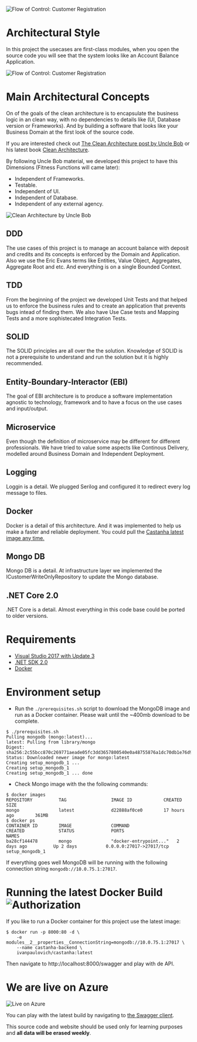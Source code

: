 ![Flow of Control: Customer Registration](https://raw.githubusercontent.com/ivanpaulovich/castanha/master/docs/castanha.png)

# Architectural Style
In this project the usecases are first-class modules, when you open the source code you will see that the system looks like an Account Balance Application.  

![Flow of Control: Customer Registration](https://raw.githubusercontent.com/ivanpaulovich/castanha/master/docs/Flow-Of-Control.png)

# Main Architectural Concepts
On of the goals of the clean architecture is to encapsulate the business logic in an clean way, with no dependencies to details like (UI, Database version or Frameworks). And by building a software that looks like your Business Domain at the first look of the source code.

If you are interested check out [The Clean Architecture post by Uncle Bob](https://8thlight.com/blog/uncle-bob/2012/08/13/the-clean-architecture.html) or his latest book [Clean Architecture](https://www.amazon.com/Clean-Architecture-Craftsmans-Software-Structure/dp/0134494164/ref=sr_1_1?ie=UTF8&qid=1518796865&sr=8-1&keywords=clean+architecture).

By following Uncle Bob material, we developed this project to have this Dimensions (Fitness Functions will came later):

* Independent of Frameworks.
* Testable. 
* Independent of UI. 
* Independent of Database. 
* Independent of any external agency.

![Clean Architecture by Uncle Bob](https://raw.githubusercontent.com/ivanpaulovich/castanha/master/docs/CleanArchitecture-Uncle-Bob.jpg)

## DDD
The use cases of this project is to manage an account balance with deposit and credits and its concepts is enforced by the Domain and Application. Also we use the Eric Evans terms like Entities, Value Object, Aggregates, Aggregate Root and etc. And everything is on a single Bounded Context.

## TDD
From the beginning of the project we developed Unit Tests and that helped us to enforce the business rules and to create an application that prevents bugs intead of finding them. We also have Use Case tests and Mapping Tests and a more sophistecated Integration Tests. 

## SOLID
The SOLID principles are all over the the solution. Knowledge of SOLID is not a prerequisite to understand and run the solution but it is highly recommended.

## Entity-Boundary-Interactor (EBI)
The goal of EBI architecture is to produce a software implementation agnostic to technology, framework and to have a focus on the use cases and input/output. 

## Microservice
Even though the definition of microservice may be different for different professionals. We have tried to value some aspects like Continous Delivery, modelled around Business Domain and Independent Deployment.

## Logging
Loggin is a detail. We plugged Serilog and configured it to redirect every log message to files.

## Docker
Docker is a detail of this architecture. And it was implemented to help us make a faster and reliable deployment. You could pull the [Castanha latest image any time.](https://hub.docker.com/r/ivanpaulovich/castanha/)

## Mongo DB
Mongo DB is a detail. At infrastructure layer we implemented the ICustomerWriteOnlyRepository to update the Mongo database.

## .NET Core 2.0
.NET Core is a detail. Almost everything in this code base could be ported to older versions.

# Requirements
* [Visual Studio 2017 with Update 3](https://www.visualstudio.com/en-us/news/releasenotes/vs2017-relnotes)
* [.NET SDK 2.0](https://www.microsoft.com/net/download/core)
* [Docker](https://docs.docker.com/docker-for-windows/install/)

# Environment setup

* Run the `./prerequisites.sh` script to download the MongoDB image and run as a Docker container. 
Please wait until the ~400mb download to be complete.

```
$ ./prerequisites.sh
Pulling mongodb (mongo:latest)...
latest: Pulling from library/mongo
Digest: sha256:2c55bcc870c269771aeade05fc3dd3657800540e0a48755876a1dc70db1e76d9
Status: Downloaded newer image for mongo:latest
Creating setup_mongodb_1 ...
Creating setup_mongodb_1
Creating setup_mongodb_1 ... done
```
* Check Mongo image with the the following commands:

```
$ docker images
REPOSITORY          TAG                 IMAGE ID            CREATED             SIZE
mongo               latest              d22888af0ce0        17 hours ago        361MB
$ docker ps
CONTAINER ID        IMAGE               COMMAND                  CREATED             STATUS              PORTS                                            NAMES
ba28cf144478        mongo               "docker-entrypoint..."   2 days ago          Up 2 days           0.0.0.0:27017->27017/tcp                         setup_mongodb_1
```

If everything goes well MongoDB will be running with the following connection string `mongodb://10.0.75.1:27017`.

# Running the latest Docker Build ![Authorization](https://dockerbuildbadges.quelltext.eu/status.svg?organization=ivanpaulovich&repository=castanha)

If you like to run a Docker container for this project use the latest image:

```
$ docker run -p 8000:80 -d \
	-e modules__2__properties__ConnectionString=mongodb://10.0.75.1:27017 \
	--name castanha-backend \
	ivanpaulovich/castanha:latest
```
Then navigate to http://localhost:8000/swagger and play with de API.

# We are live on Azure

![Live on Azure](https://raw.githubusercontent.com/ivanpaulovich/castanha/master/docs/Swagger.png)

You can play with the latest build by navigating to [the Swagger client](http://grape.westus2.cloudapp.azure.com:8040/swagger "Castanha Swagger").

This source code and website should be used only for learning purposes and **all data will be erased weekly**.
